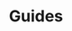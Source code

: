 ---
grand_parent: Stock and Logistics
has_children: true
layout: default
nav_order: 39900
parent: Pre-departure QC
title: Guides
---